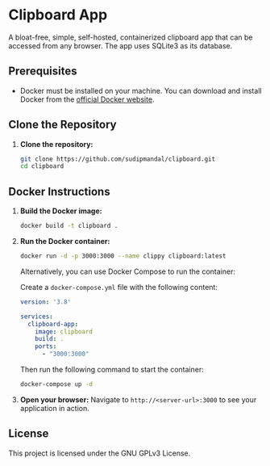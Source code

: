 # Clipboard App

A bloat-free, simple, self-hosted, containerized clipboard app that can be accessed from any browser. The app uses SQLite3 as its database.

## Prerequisites

- Docker must be installed on your machine. You can download and install Docker from the [official Docker website](https://www.docker.com/get-started).

## Clone the Repository

1. **Clone the repository:**
   ```bash
   git clone https://github.com/sudipmandal/clipboard.git
   cd clipboard
   ```

## Docker Instructions

1. **Build the Docker image:**
   ```bash
   docker build -t clipboard .
   ```

2. **Run the Docker container:**
   ```bash
   docker run -d -p 3000:3000 --name clippy clipboard:latest
   ```

   Alternatively, you can use Docker Compose to run the container:

   Create a `docker-compose.yml` file with the following content:

   ```yaml
   version: '3.8'

   services:
     clipboard-app:
       image: clipboard
       build: .
       ports:
         - "3000:3000"
   ```

   Then run the following command to start the container:
   ```bash
   docker-compose up -d
   ```

3. **Open your browser:**
   Navigate to `http://<server-url>:3000` to see your application in action.

## License

This project is licensed under the GNU GPLv3 License.